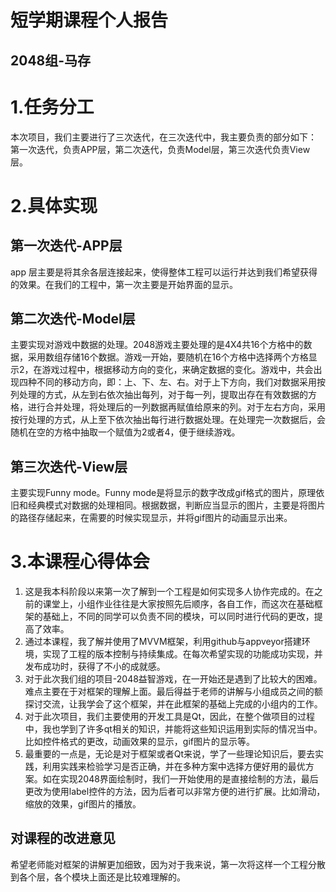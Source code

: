 # 短学期课程个人报告
## 2048组-马存
# 1.任务分工
本次项目，我们主要进行了三次迭代，在三次迭代中，我主要负责的部分如下：
第一次迭代，负责APP层，第二次迭代，负责Model层，第三次迭代负责View层。
# 2.具体实现
## 第一次迭代-APP层
app 层主要是将其余各层连接起来，使得整体工程可以运行并达到我们希望获得的效果。在我们的工程中，第一次主要是开始界面的显示。
## 第二次迭代-Model层
主要实现对游戏中数据的处理。2048游戏主要处理的是4X4共16个方格中的数据，采用数组存储16个数据。游戏一开始，要随机在16个方格中选择两个方格显示2，在游戏过程中，根据移动方向的变化，来确定数据的变化。游戏中，共会出现四种不同的移动方向，即：上、下、左、右。对于上下方向，我们对数据采用按列处理的方式，从左到右依次抽出每列，对于每一列，提取出存在有效数据的方格，进行合并处理，将处理后的一列数据再赋值给原来的列。对于左右方向，采用按行处理的方式，从上至下依次抽出每行进行数据处理。在处理完一次数据后，会随机在空的方格中抽取一个赋值为2或者4，便于继续游戏。
## 第三次迭代-View层
主要实现Funny mode。Funny mode是将显示的数字改成gif格式的图片，原理依旧和经典模式对数据的处理相同。根据数据，判断应当显示的图片，主要是将图片的路径存储起来，在需要的时候实现显示，并将gif图片的动画显示出来。
# 3.本课程心得体会
1.	这是我本科阶段以来第一次了解到一个工程是如何实现多人协作完成的。在之前的课堂上，小组作业往往是大家按照先后顺序，各自工作，而这次在基础框架的基础上，不同的同学可以负责不同的模块，可以同时进行代码的更改，提高了效率。
2.	通过本课程，我了解并使用了MVVM框架，利用github与appveyor搭建环境，实现了工程的版本控制与持续集成。在每次希望实现的功能成功实现，并发布成功时，获得了不小的成就感。
3.	对于此次我们组的项目-2048益智游戏，在一开始还是遇到了比较大的困难。难点主要在于对框架的理解上面。最后得益于老师的讲解与小组成员之间的额探讨交流，让我学会了这个框架，并在此框架的基础上完成的小组内的工作。
4.	对于此次项目，我们主要使用的开发工具是Qt，因此，在整个做项目的过程中，我也学到了许多qt相关的知识，并能将这些知识运用到实际的情况当中。比如控件格式的更改，动画效果的显示，gif图片的显示等。
5.	最重要的一点是，无论是对于框架或者Qt来说，学了一些理论知识后，要去实践，利用实践来检验学习是否正确，并在多种方案中选择方便好用的最优方案。如在实现2048界面绘制时，我们一开始使用的是直接绘制的方法，最后更改为使用label控件的方法，因为后者可以非常方便的进行扩展。比如滑动，缩放的效果，gif图片的播放。
## 对课程的改进意见
希望老师能对框架的讲解更加细致，因为对于我来说，第一次将这样一个工程分散到各个层，各个模块上面还是比较难理解的。



